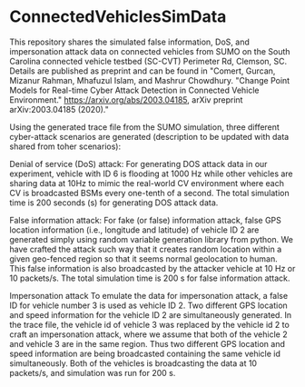 # ConnectedVehiclesSimData
This repository shares the simulated false information, DoS, and impersonation attack data on connected vehicles from SUMO on the South Carolina connected vehicle testbed (SC-CVT) Perimeter Rd, Clemson, SC. Details are published as preprint and can be found in "Comert, Gurcan, Mizanur Rahman, Mhafuzul Islam, and Mashrur Chowdhury. "Change Point Models for Real-time Cyber Attack Detection in Connected Vehicle Environment." https://arxiv.org/abs/2003.04185, arXiv preprint arXiv:2003.04185 (2020)." 

Using the generated trace file from the SUMO simulation, three different cyber-attack scenarios are generated (description to be updated with data shared from toher scenarios): 

Denial of service (DoS) attack: For generating DOS attack data in our experiment, vehicle with ID 6 is flooding at 1000 Hz while other vehicles are sharing data at 10Hz to mimic the real-world CV environment where each CV is broadcasted BSMs every one-tenth of a second. The total simulation time is 200 seconds (s) for generating DOS attack data.

False information attack: For fake (or false) information attack, false GPS location information (i.e., longitude and latitude) of vehicle ID 2 are generated simply using random variable generation library from python. We have crafted the attack such way that it creates random location within a given geo-fenced region so that it seems normal geolocation to human. This false information is also broadcasted by the attacker vehicle at 10 Hz or 10 packets/s. The total simulation time is 200 s for false information attack.

Impersonation attack To emulate the data for impersonation attack, a false ID for vehicle number 3 is used as vehicle ID 2. Two different GPS location and speed information for the vehicle ID 2 are simultaneously generated. In the trace file, the vehicle id of vehicle 3 was replaced by the vehicle id 2 to craft an impersonation attack, where we assume that both of the vehicle 2 and vehicle 3 are in the same region. Thus two different GPS location and speed information are being broadcasted containing the same vehicle id simultaneously. Both of the vehicles is broadcasting the data at 10 packets/s, and simulation was run for 200 s.

